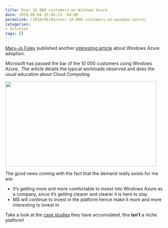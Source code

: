 ```yaml
---
title: Over 10 000 customers on Windows Azure
date: 2010-06-04 15:04:23 -04:00
permalink: /2010/06/04/over-10-000-customers-on-windows-azure/
categories:
- Solution
tags: []
---
```

<p><a href="http://www.zdnet.com/blog/microsoft">Mary-Jo Foley</a> published another <a href="http://www.zdnet.com/blog/microsoft/microsoft-passes-the-10000-customer-milestone-with-azure/6433">interesting article</a> about Windows Azure adoption.</p>  <p>Microsoft has passed the bar of the 10 000 customers using Windows Azure.&#160; The article details the typical workloads observed and does the usual education about Cloud Computing.</p>  <p><a href="http://i.zdnet.com/blogs/azure-2.png"><img title="azure-2" alt="" src="http://i.zdnet.com/blogs/azure-2.png" width="475" height="267" /></a></p>  <p>The good news coming with the fact that the demand really exists for me are:</p>  <ul>   <li>It’s getting more and more comfortable to invest into Windows Azure as a company, since it’s getting clearer and clearer it is here to stay</li>    <li>MS will continue to invest in the platform hence make it more and more interesting to invest in</li> </ul>  <p>Take a look at the <a href="http://www.microsoft.com/WindowsAzure/evidence/">case studies</a> they have accumulated, this <strong>isn’t</strong> a niche platform!</p>